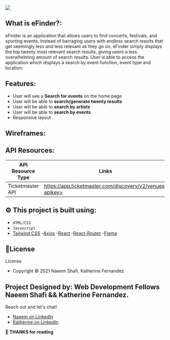 ![](/img/mockups/readme_banner.png)

## What is eFinder?:

eFinder is an application that allows users to find concerts, festivals, and sporting events. Instead of barraging users with endless search results that get seemingly less and less relevant as they go on, eFinder simply displays the top twenty most relevant search results, giving users a less overwhelming amount of search results. User is able to access the application which displays a search by event function, event type and location.

## Features:
- User will see a **Search for events** on the home page
- User will be able to **search/generate twenty results**
- User will be able to **search by artists**
- User will be able to **search by events**
- Responsive layout

## Wireframes: 

## API Resources:

| API Resource Type  | Links |
| ------------- | ------------- |
| Ticketmaster API  | https://app.ticketmaster.com/discovery/v2/venues?apikey=

## ⚙ This project is built using:

- `HTML/CSS`
- `Javascript`
- [Tailwind CSS]( https://tailwindcss.com/)
-[Axios](https://www.npmjs.com/package/axios)
-[React](https://reactjs.org/)
-[React-Router](https://reactrouter.com/web/guides/quick-start)
-[Figma](https://www.figma.com/) 

## 📃License
License
- Copyright © 2021 Naeem Shafi, Katherine Fernandez

## Project Designed by:  Web Development Fellows **Naeem Shafi && Katherine Fernandez.**

Reach out and let's chat!

- [Naeem on LinkedIn](https://www.linkedin.com/in/naeem-shafi-93a35b67/)
- [Katherine on LinkedIn](https://www.linkedin.com/in/katfernandez22/)

:wave: **THANKS for reading**
